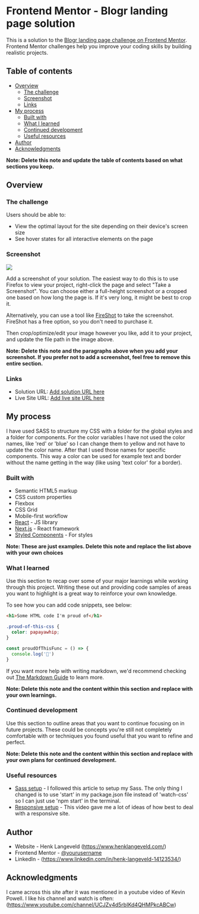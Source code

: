 # Frontend Mentor - Blogr landing page solution

This is a solution to the [Blogr landing page challenge on Frontend Mentor](https://www.frontendmentor.io/challenges/blogr-landing-page-EX2RLAApP). Frontend Mentor challenges help you improve your coding skills by building realistic projects. 

## Table of contents

- [Overview](#overview)
  - [The challenge](#the-challenge)
  - [Screenshot](#screenshot)
  - [Links](#links)
- [My process](#my-process)
  - [Built with](#built-with)
  - [What I learned](#what-i-learned)
  - [Continued development](#continued-development)
  - [Useful resources](#useful-resources)
- [Author](#author)
- [Acknowledgments](#acknowledgments)

**Note: Delete this note and update the table of contents based on what sections you keep.**

## Overview

### The challenge

Users should be able to:

- View the optimal layout for the site depending on their device's screen size
- See hover states for all interactive elements on the page

### Screenshot

![](./screenshot.jpg)

Add a screenshot of your solution. The easiest way to do this is to use Firefox to view your project, right-click the page and select "Take a Screenshot". You can choose either a full-height screenshot or a cropped one based on how long the page is. If it's very long, it might be best to crop it.

Alternatively, you can use a tool like [FireShot](https://getfireshot.com/) to take the screenshot. FireShot has a free option, so you don't need to purchase it. 

Then crop/optimize/edit your image however you like, add it to your project, and update the file path in the image above.

**Note: Delete this note and the paragraphs above when you add your screenshot. If you prefer not to add a screenshot, feel free to remove this entire section.**

### Links

- Solution URL: [Add solution URL here](https://your-solution-url.com)
- Live Site URL: [Add live site URL here](https://your-live-site-url.com)

## My process
I have used SASS to structure my CSS with a folder for the global styles and a folder for components. 
For the color variables I have not used the color names, like 'red' or 'blue' so I can change them to yellow and not have to update the color name. After that I used those names for specific components. This way a color can be used for example text and border without the name getting in the way (like using 'text color' for a border).

### Built with

- Semantic HTML5 markup
- CSS custom properties
- Flexbox
- CSS Grid
- Mobile-first workflow
- [React](https://reactjs.org/) - JS library
- [Next.js](https://nextjs.org/) - React framework
- [Styled Components](https://styled-components.com/) - For styles

**Note: These are just examples. Delete this note and replace the list above with your own choices**

### What I learned

Use this section to recap over some of your major learnings while working through this project. Writing these out and providing code samples of areas you want to highlight is a great way to reinforce your own knowledge.

To see how you can add code snippets, see below:

```html
<h1>Some HTML code I'm proud of</h1>
```
```css
.proud-of-this-css {
  color: papayawhip;
}
```
```js
const proudOfThisFunc = () => {
  console.log('🎉')
}
```

If you want more help with writing markdown, we'd recommend checking out [The Markdown Guide](https://www.markdownguide.org/) to learn more.

**Note: Delete this note and the content within this section and replace with your own learnings.**

### Continued development

Use this section to outline areas that you want to continue focusing on in future projects. These could be concepts you're still not completely comfortable with or techniques you found useful that you want to refine and perfect.

**Note: Delete this note and the content within this section and replace with your own plans for continued development.**

### Useful resources

- [Sass setup](https://medium.com/@brianhan/watch-compile-your-sass-with-npm-9ba2b878415b) - I followed this article to setup my Sass. The only thing I changed is to use 'start' in my package.json file instead of 'watch-css' so I can just use 'npm start' in the terminal.
- [Responsive setup](https://www.youtube.com/watch?v=LzRfa6xAkqk) - This video gave me a lot of ideas of how best to deal with a responsive site.


## Author

- Website - Henk Langeveld (https://www.henklangeveld.com/)
- Frontend Mentor - [@yourusername](https://www.frontendmentor.io/profile/yourusername)
- LinkedIn - (https://www.linkedin.com/in/henk-langeveld-14123534/)


## Acknowledgments

I came across this site after it was mentioned in a youtube video of Kevin Powell. I like his channel and watch is often: (https://www.youtube.com/channel/UCJZv4d5rbIKd4QHMPkcABCw)
